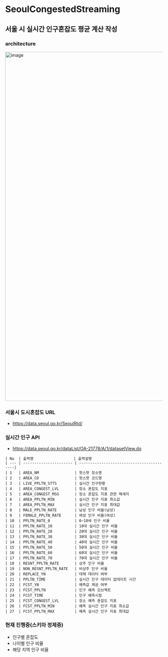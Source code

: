 # SeoulCongestedStreaming

## 서울 시 실시간 인구혼잡도 평균 계산 작성

### architecture 
<img width="1113" alt="image" src="https://github.com/SeoulCongestionTraffic/SeoulCongestedStreaming/assets/52487610/883db05f-9bd3-4f0a-a2fa-d65ccd6ce7a5">


### 서울시 도시혼잡도 URL 
- https://data.seoul.go.kr/SeoulRtd/

### 실시간 인구 API 
- https://data.seoul.go.kr/dataList/OA-21778/A/1/datasetView.do
```
| No  | 출력명                  | 출력설명                                     
| --- | ---------------------- | -----------------------------------------|       
| 1   | AREA_NM                | 핫스팟 장소명                                
| 2   | AREA_CD                | 핫스팟 코드명                               
| 3   | LIVE_PPLTN_STTS        | 실시간 인구현황                             
| 4   | AREA_CONGEST_LVL       | 장소 혼잡도 지표                            
| 5   | AREA_CONGEST_MSG       | 장소 혼잡도 지표 관련 메세지                   
| 6   | AREA_PPLTN_MIN         | 실시간 인구 지표 최소값                       
| 7   | AREA_PPLTN_MAX         | 실시간 인구 지표 최대값                       
| 8   | MALE_PPLTN_RATE        | 남성 인구 비율(남성)                         
| 9   | FEMALE_PPLTN_RATE      | 여성 인구 비율(여성)                         
| 10  | PPLTN_RATE_0           | 0~10세 인구 비율                           
| 11  | PPLTN_RATE_10          | 10대 실시간 인구 비율                        
| 12  | PPLTN_RATE_20          | 20대 실시간 인구 비율                        
| 13  | PPLTN_RATE_30          | 30대 실시간 인구 비율                        
| 14  | PPLTN_RATE_40          | 40대 실시간 인구 비율                        
| 15  | PPLTN_RATE_50          | 50대 실시간 인구 비율                        
| 16  | PPLTN_RATE_60          | 60대 실시간 인구 비율                        
| 17  | PPLTN_RATE_70          | 70대 실시간 인구 비율                        
| 18  | RESNT_PPLTN_RATE       | 상주 인구 비율                             
| 19  | NON_RESNT_PPLTN_RATE   | 비상주 인구 비율                            
| 20  | REPLACE_YN             | 대체 데이터 여부                            
| 21  | PPLTN_TIME             | 실시간 인구 데이터 업데이트 시간               
| 22  | FCST_YN                | 예측값 제공 여부                          
| 23  | FCST_PPLTN             | 인구 예측 오브젝트                          
| 24  | FCST_TIME              | 인구 예측시점                             
| 25  | FCST_CONGEST_LVL       | 장소 예측 혼잡도 지표                    
| 26  | FCST_PPLTN_MIN         | 예측 실시간 인구 지표 최소값              
| 27  | FCST_PPLTN_MAX         | 예측 실시간 인구 지표 최대값              
```


### 현재 진행중(스키마 정제중)
- 인구별 혼잡도
- 나이별 인구 비율
- 해당 지역 인구 비율


